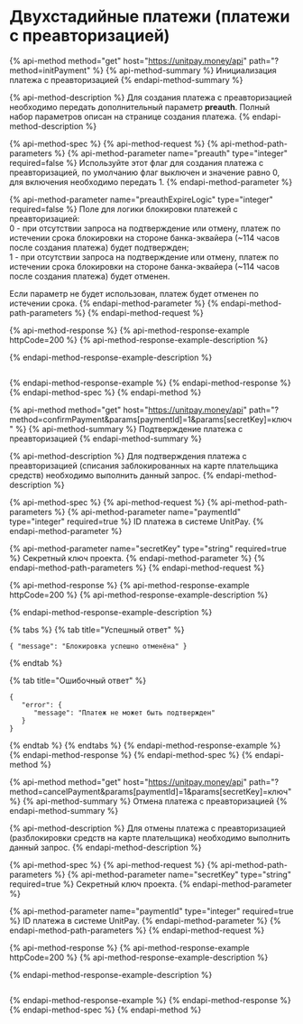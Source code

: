 # Двухстадийные платежи \(платежи с преавторизацией\)

{% api-method method="get" host="https://unitpay.money/api" path="?method=initPayment" %}
{% api-method-summary %}
Инициализация платежа с преавторизацией
{% endapi-method-summary %}

{% api-method-description %}
Для создания платежа с преавторизацией необходимо передать дополнительный параметр **preauth**. Полный набор параметров описан на странице создания платежа.
{% endapi-method-description %}

{% api-method-spec %}
{% api-method-request %}
{% api-method-path-parameters %}
{% api-method-parameter name="preauth" type="integer" required=false %}
Используйте этот флаг для создания платежа с преавторизацией, по умолчанию флаг выключен и значение равно 0, для включения необходимо передать 1.
{% endapi-method-parameter %}

{% api-method-parameter name="preauthExpireLogic" type="integer" required=false %}
Поле для логики блокировки платежей с преавторизацией:  
0 - при отсутствии запроса на подтверждение или отмену, платеж по истечении срока блокировки на стороне банка-эквайера \(~114 часов после создания платежа\) будет подтвержден;  
1 - при отсутствии запроса на подтверждение или отмену, платеж по истечении срока блокировки на стороне банка-эквайера \(~114 часов после создания платежа\) будет отменен.   
  
Если параметр не будет использован, платеж будет отменен по истечении срока.
{% endapi-method-parameter %}
{% endapi-method-path-parameters %}
{% endapi-method-request %}

{% api-method-response %}
{% api-method-response-example httpCode=200 %}
{% api-method-response-example-description %}

{% endapi-method-response-example-description %}

```

```
{% endapi-method-response-example %}
{% endapi-method-response %}
{% endapi-method-spec %}
{% endapi-method %}

{% api-method method="get" host="https://unitpay.money/api" path="?method=confirmPayment&params\[paymentId\]=1&params\[secretKey\]=ключ" %}
{% api-method-summary %}
Подтверждение платежа с преавторизацией
{% endapi-method-summary %}

{% api-method-description %}
Для подтверждения платежа с преавторизацией \(списания заблокированных на карте плательщика средств\) необходимо выполнить данный запрос.
{% endapi-method-description %}

{% api-method-spec %}
{% api-method-request %}
{% api-method-path-parameters %}
{% api-method-parameter name="paymentId" type="integer" required=true %}
ID платежа в системе UnitPay.
{% endapi-method-parameter %}

{% api-method-parameter name="secretKey" type="string" required=true %}
Секретный ключ проекта.
{% endapi-method-parameter %}
{% endapi-method-path-parameters %}
{% endapi-method-request %}

{% api-method-response %}
{% api-method-response-example httpCode=200 %}
{% api-method-response-example-description %}

{% endapi-method-response-example-description %}

{% tabs %}
{% tab title="Успешный ответ" %}
```text
{ "message": "Блокировка успешно отменёна" }
```
{% endtab %}

{% tab title="Ошибочный ответ" %}
```
{
   "error": {
      "message": "Платеж не может быть подтвержден"
   }
}
```
{% endtab %}
{% endtabs %}
{% endapi-method-response-example %}
{% endapi-method-response %}
{% endapi-method-spec %}
{% endapi-method %}

{% api-method method="get" host="https://unitpay.money/api" path="?method=cancelPayment&params\[paymentId\]=1&params\[secretKey\]=ключ" %}
{% api-method-summary %}
Отмена платежа с преавторизацией
{% endapi-method-summary %}

{% api-method-description %}
Для отмены платежа с преавторизацией \(разблокировки средств на карте плательщика\) необходимо выполнить данный запрос.
{% endapi-method-description %}

{% api-method-spec %}
{% api-method-request %}
{% api-method-path-parameters %}
{% api-method-parameter name="secretKey" type="string" required=true %}
Секретный ключ проекта.
{% endapi-method-parameter %}

{% api-method-parameter name="paymentId" type="integer" required=true %}
ID платежа в системе UnitPay.
{% endapi-method-parameter %}
{% endapi-method-path-parameters %}
{% endapi-method-request %}

{% api-method-response %}
{% api-method-response-example httpCode=200 %}
{% api-method-response-example-description %}

{% endapi-method-response-example-description %}

```

```
{% endapi-method-response-example %}
{% endapi-method-response %}
{% endapi-method-spec %}
{% endapi-method %}

